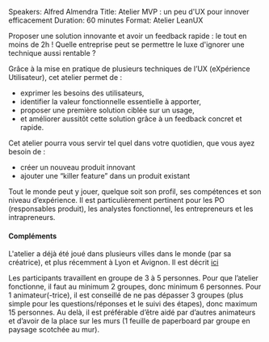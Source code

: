Speakers: Alfred Almendra
Title: Atelier MVP : un peu d'UX pour innover efficacement
Duration: 60 minutes
Format: Atelier LeanUX

Proposer une solution innovante et avoir un feedback rapide : le tout en moins de 2h !
Quelle entreprise peut se permettre le luxe d'ignorer une technique aussi rentable ?

Grâce à la mise en pratique de plusieurs techniques de l’UX (eXpérience Utilisateur), cet atelier permet de :

- exprimer les besoins des utilisateurs,
- identifier la valeur fonctionnelle essentielle à apporter,
- proposer une première solution ciblée sur un usage,
- et améliorer aussitôt cette solution grâce à un feedback concret et rapide.

Cet atelier pourra vous servir tel quel dans votre quotidien, que vous ayez besoin de :

- créer un nouveau produit innovant
- ajouter une “killer feature” dans un produit existant

Tout le monde peut y jouer, quelque soit son profil, ses compétences et son niveau d’expérience.
Il est particulièrement pertinent pour les PO (responsables produit), les analystes fonctionnel, les entrepreneurs et les intrapreneurs.

#### Compléments

L'atelier a déjà été joué dans plusieurs villes dans le monde (par sa créatrice), et plus récemment à Lyon et Avignon.
Il est décrit [ici][]

Les participants travaillent en groupe de 3 à 5 personnes.
Pour que l’atelier fonctionne, il faut au minimum 2 groupes, donc minimum 6 personnes.
Pour 1 animateur(-trice), il est conseillé de ne pas dépasser 3 groupes (plus simple pour les questions/réponses et le suivi des étapes), donc maximum 15 personnes.
Au delà, il est préférable d’être aidé par d’autres animateurs et d’avoir de la place sur les murs (1 feuille de paperboard par groupe en paysage scotchée au mur).

[ici]: http://lyon.clubagilerhonealpes.org/saison-2012-2013/atelier/atelier-creer-unbuilding-an-mvp-that-works-for-users
